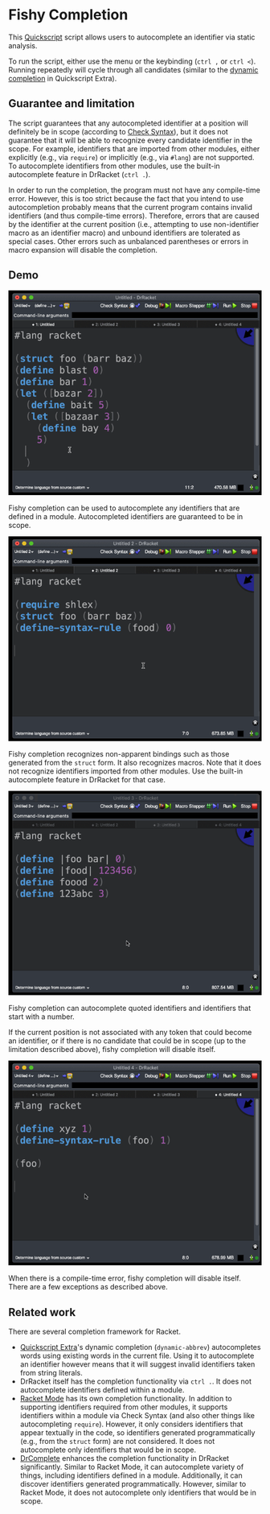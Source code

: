 # Fishy Completion

This [Quickscript](https://docs.racket-lang.org/quickscript/) script allows users to autocomplete
an identifier via static analysis. 

To run the script, either use the menu or the keybinding (`ctrl ,` or `ctrl <`). Running repeatedly will cycle through all candidates (similar to the [dynamic completion](https://github.com/Metaxal/quickscript-extra/blob/master/scripts/dynamic-abbrev.rkt) in Quickscript Extra).

## Guarantee and limitation

The script guarantees that any autocompleted identifier at a position will definitely be in scope (according to [Check Syntax](https://docs.racket-lang.org/tools/Check_Syntax.html)), but it does not guarantee that it will be able to recognize every candidate identifier in the scope. For example, identifiers that are imported from other modules, either explicitly (e.g., via `require`) or implicitly (e.g., via `#lang`) are not supported. To autocomplete identifiers from other modules, use the built-in autocomplete feature in DrRacket (`ctrl .`).

In order to run the completion, the program must not have any compile-time error. However, this is too strict because the fact that you intend to use autocompletion probably means that the current program contains invalid identifiers (and thus compile-time errors). Therefore, errors that are caused by the identifier at the current position (i.e., attempting to use non-identifier macro as an identifier macro) and unbound identifiers are tolerated as special cases. Other errors such as unbalanced parentheses or errors in macro expansion will disable the completion.

## Demo

![Demo 1](./demo/demo-fishy-1.gif "Demo 1")

Fishy completion can be used to autocomplete any identifiers that are defined in a module.
Autocompleted identifiers are guaranteed to be in scope.

![Demo 2](./demo/demo-fishy-2.gif "Demo 2")

Fishy completion recognizes non-apparent bindings such as those generated from the `struct` form. It also recognizes macros. Note that it does not recognize identifiers imported from other modules. Use the built-in autocomplete feature in DrRacket for that case.

![Demo 3](./demo/demo-fishy-3.gif "Demo 3")

Fishy completion can autocomplete quoted identifiers and identifiers that start with a number.

If the current position is not associated with any token that could become an identifier, or if there is no candidate that could be in scope (up to the limitation described above), fishy completion will disable itself. 

![Demo 4](./demo/demo-fishy-4.gif "Demo 4")

When there is a compile-time error, fishy completion will disable itself. There are a few exceptions as described above.

## Related work

There are several completion framework for Racket. 

- [Quickscript Extra](https://github.com/Metaxal/quickscript-extra/blob/master/README.md)'s dynamic completion (`dynamic-abbrev`) autocompletes words using existing words in the current file. Using it to autocomplete an identifier however means that it will suggest invalid identifiers taken from string literals.
- DrRacket itself has the completion functionality via `ctrl .`. It does not autocomplete identifiers defined within a module.
- [Racket Mode](https://www.racket-mode.com/) has its own completion functionality. In addition to supporting identifiers required from other modules, it supports identifiers within a module via Check Syntax (and also other things like autocompleting `require`). However, it only considers identifiers that appear textually in the code, so identifiers generated programmatically (e.g., from the `struct` form) are not considered. It does not autocomplete only identifiers that would be in scope.
- [DrComplete](https://github.com/yjqww6/drcomplete) enhances the completion functionality in DrRacket significantly. Similar to Racket Mode, it can autocomplete variety of things, including identifiers defined in a module. Additionally, it can discover identifiers generated programmatically. However, similar to Racket Mode, it does not autocomplete only identifiers that would be in scope.

